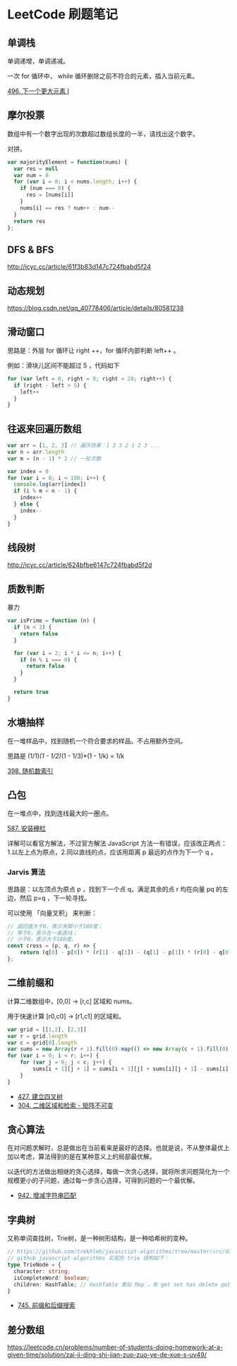 # LeetCode 刷题笔记

## 单调栈

单调递增，单调递减。

一次 for 循环中， while 循环删除之前不符合的元素，插入当前元素。

[496. 下一个更大元素 I](https://leetcode-cn.com/problems/next-greater-element-i/)

## 摩尔投票

数组中有一个数字出现的次数超过数组长度的一半，请找出这个数字。

对拼。

```javascript
var majorityElement = function(nums) {
  var res = null
  var num = 0
  for (var i = 0; i < nums.length; i++) {
    if (num === 0) {
      res = [nums[i]]
    }
    nums[i] == res ? num++ : num--
  }
  return res
};
```

## DFS & BFS

http://icyc.cc/article/61f3b83d147c724fbabd5f24

## 动态规划

https://blog.csdn.net/qq_40778406/article/details/80581238

## 滑动窗口

思路是：外层 for 循环让 right ++，for 循环内部判断 left++ 。

例如：滑块儿区间不能超过 5 ，代码如下

```javascript
for (var left = 0, right = 0; right < 20; right++) {
  if (right - left > 5) {
    left++
  }
}
```

## 往返来回遍历数组

```javascript
var arr = [1, 2, 3] // 遍历效果：1 2 3 2 1 2 3 ...
var n = arr.length
var m = (n - 1) * 2 // 一轮次数

var index = 0
for (var i = 0; i < 100; i++) {
  console.log(arr[index])
  if (i % m < n - 1) {
    index++
  } else {
    index--
  }
}
```

## 线段树

http://icyc.cc/article/624bfbe6147c724fbabd5f2d

## 质数判断

暴力

```javascript
var isPrime = function (n) {
  if (n < 2) {
    return false
  }

  for (var i = 2; i * i <= n; i++) {
    if (n % i === 0) {
      return false
    }
  }

  return true
}
```

## 水塘抽样

在一堆样品中，找到随机一个符合要求的样品。不占用额外空间。

思路是 (1/1)*(1 - 1/2)*(1 - 1/3)*(1 - 1/k) = 1/k

[398. 随机数索引](https://leetcode-cn.com/problems/random-pick-index/solution/sui-ji-shu-suo-yin-by-leetcode-solution-ofsq/)

## 凸包

在一堆点中，找到连线最大的一圈点。

[587. 安装栅栏](https://leetcode-cn.com/problems/erect-the-fence/)

详解可以看官方解法，不过官方解法 JavaScript 方法一有错误，应该改正两点：1.以左上点为原点，2.同以直线的点，应该用距离 p 最远的点作为下一个 q 。

### Jarvis 算法

思路是：以左顶点为原点 p ，找到下一个点 q，满足其余的点 r 均在向量 pq 的左边，然后 p=q ，下一轮寻找。

可以使用 「向量叉积」 来判断：

```javascript
// 返回值大于0，表示夹脚小于180度；
// 等于0，表示在一条直线；
// 小于0，表示大于180度。
const cross = (p, q, r) => {
    return (q[0] - p[0]) * (r[1] - q[1]) - (q[1] - p[1]) * (r[0] - q[0]);
};
```

## 二维前缀和

计算二维数组中，[0,0] -> [r,c] 区域和 nums。

用于快速计算 [r0,c0] -> [r1,c1] 的区域和。

```javascript
var grid = [[1,2], [2,3]]
var r = grid.length
var c = grid[0].length
var sums = new Array(r + 1).fill(0).map(() => new Array(c + 1).fill(0))
for (var i = 0; i < r; i++) {
    for (var j = 0; j < c; j++) {
        sums[i + 1][j + 1] = sums[i + 1][j] + sums[i][j + 1] - sums[i][j] + grid[i][j]
    }
}
```

* [427. 建立四叉树](https://leetcode-cn.com/problems/construct-quad-tree/solution/jian-li-si-cha-shu-by-leetcode-solution-gcru/)
* [304. 二维区域和检索 - 矩阵不可变](https://leetcode-cn.com/problems/range-sum-query-2d-immutable/)

## 贪心算法

在对问题求解时，总是做出在当前看来是最好的选择。也就是说，不从整体最优上加以考虑，算法得到的是在某种意义上的局部最优解。

以迭代的方法做出相继的贪心选择，每做一次贪心选择，就将所求问题简化为一个规模更小的子问题，通过每一步贪心选择，可得到问题的一个最优解。

* [942. 增减字符串匹配](https://leetcode-cn.com/problems/di-string-match/)

## 字典树

又称单词查找树，Trie树，是一种树形结构，是一种哈希树的变种。

```typescript
// https://github.com/trekhleb/javascript-algorithms/tree/master/src/data-structures/trie
// github javascript-algorithms 实现的 trie 结构如下：
type TrieNode = {
  character: string;
  isCompleteWord: boolean;
  children: HashTable; // HashTable 类似 Map ，有 get set has delete getKeys getValues 方法
}
```

* [745. 前缀和后缀搜索](https://leetcode.cn/problems/prefix-and-suffix-search/)

## 差分数组

https://leetcode.cn/problems/number-of-students-doing-homework-at-a-given-time/solution/zai-ji-ding-shi-jian-zuo-zuo-ye-de-xue-s-uv49/

